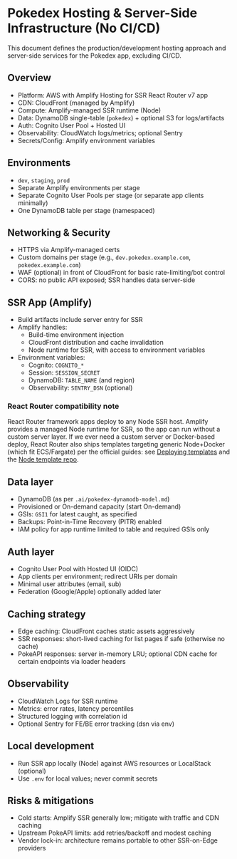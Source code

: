 # Pokedex Hosting & Server-Side Infrastructure (No CI/CD)

This document defines the production/development hosting approach and server-side services for the Pokedex app, excluding CI/CD.

## Overview

- Platform: AWS with Amplify Hosting for SSR React Router v7 app
- CDN: CloudFront (managed by Amplify)
- Compute: Amplify-managed SSR runtime (Node)
- Data: DynamoDB single-table (`pokedex`) + optional S3 for logs/artifacts
- Auth: Cognito User Pool + Hosted UI
- Observability: CloudWatch logs/metrics; optional Sentry
- Secrets/Config: Amplify environment variables

## Environments

- `dev`, `staging`, `prod`
- Separate Amplify environments per stage
- Separate Cognito User Pools per stage (or separate app clients minimally)
- One DynamoDB table per stage (namespaced)

## Networking & Security

- HTTPS via Amplify-managed certs
- Custom domains per stage (e.g., `dev.pokedex.example.com`, `pokedex.example.com`)
- WAF (optional) in front of CloudFront for basic rate-limiting/bot control
- CORS: no public API exposed; SSR handles data server-side

## SSR App (Amplify)

- Build artifacts include server entry for SSR
- Amplify handles:
  - Build-time environment injection
  - CloudFront distribution and cache invalidation
  - Node runtime for SSR, with access to environment variables
- Environment variables:
  - Cognito: `COGNITO_*`
  - Session: `SESSION_SECRET`
  - DynamoDB: `TABLE_NAME` (and region)
  - Observability: `SENTRY_DSN` (optional)

### React Router compatibility note

React Router framework apps deploy to any Node SSR host. Amplify provides a managed Node runtime for SSR, so the app can run without a custom server layer. If we ever need a custom server or Docker-based deploy, React Router also ships templates targeting generic Node+Docker (which fit ECS/Fargate) per the official guides: see [Deploying templates](https://reactrouter.com/start/framework/deploying) and the [Node template repo](https://github.com/remix-run/react-router-templates/tree/main/default).

## Data layer

- DynamoDB (as per `.ai/pokedex-dynamodb-model.md`)
- Provisioned or On-demand capacity (start On-demand)
- GSIs: `GSI1` for latest caught, as specified
- Backups: Point-in-Time Recovery (PITR) enabled
- IAM policy for app runtime limited to table and required GSIs only

## Auth layer

- Cognito User Pool with Hosted UI (OIDC)
- App clients per environment; redirect URIs per domain
- Minimal user attributes (email, sub)
- Federation (Google/Apple) optionally added later

## Caching strategy

- Edge caching: CloudFront caches static assets aggressively
- SSR responses: short-lived caching for list pages if safe (otherwise no cache)
- PokeAPI responses: server in-memory LRU; optional CDN cache for certain endpoints via loader headers

## Observability

- CloudWatch Logs for SSR runtime
- Metrics: error rates, latency percentiles
- Structured logging with correlation id
- Optional Sentry for FE/BE error tracking (dsn via env)

## Local development

- Run SSR app locally (Node) against AWS resources or LocalStack (optional)
- Use `.env` for local values; never commit secrets

## Risks & mitigations

- Cold starts: Amplify SSR generally low; mitigate with traffic and CDN caching
- Upstream PokeAPI limits: add retries/backoff and modest caching
- Vendor lock-in: architecture remains portable to other SSR-on-Edge providers
